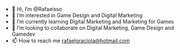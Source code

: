 - 👋 Hi, I’m @Rafaeisso
- 👀 I’m interested in Game Design and Digital Marketing
- 🌱 I’m currently learning Digital Marketing and Marketing for Games
- 💞️ I’m looking to collaborate on Digital Marketing, Game Design and Gamedev
- 📫 How to reach me rafaelgraciola@hotmail.com

<!---
Rafaeisso/Rafaeisso is a ✨ special ✨ repository because its `README.md` (this file) appears on your GitHub profile.
You can click the Preview link to take a look at your changes.
--->
